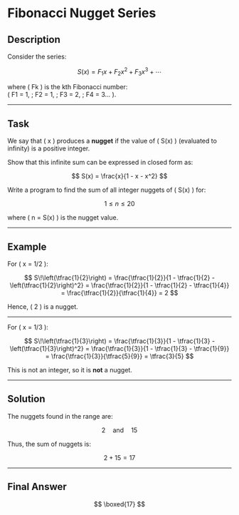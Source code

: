 # Fibonacci Nugget Series

## Description
Consider the series:

$$
S(x) = F_1x + F_2x^2 + F_3x^3 + \cdots
$$

where \( Fk \) is the kth Fibonacci number:  
\( F1 = 1, \; F2 = 1, \; F3 = 2, \; F4 = 3... \).

---

## Task
We say that \( x \) produces a **nugget** if the value of \( S(x) \) (evaluated to infinity) is a positive integer.  

Show that this infinite sum can be expressed in closed form as:

$$
S(x) = \frac{x}{1 - x - x^2}
$$

Write a program to find the sum of all integer nuggets of \( S(x) \) for:

$$
1 \leq n \leq 20
$$

where \( n = S(x) \) is the nugget value.

---

## Example

For \( x = 1/2 \):

$$
S\!\left(\tfrac{1}{2}\right) 
= \frac{\tfrac{1}{2}}{1 - \tfrac{1}{2} - \left(\tfrac{1}{2}\right)^2} 
= \frac{\tfrac{1}{2}}{1 - \tfrac{1}{2} - \tfrac{1}{4}} 
= \frac{\tfrac{1}{2}}{\tfrac{1}{4}} 
= 2
$$

Hence, \( 2 \) is a nugget.  

---

For \( x = 1/3 \):

$$
S\!\left(\tfrac{1}{3}\right) 
= \frac{\tfrac{1}{3}}{1 - \tfrac{1}{3} - \left(\tfrac{1}{3}\right)^2} 
= \frac{\tfrac{1}{3}}{1 - \tfrac{1}{3} - \tfrac{1}{9}} 
= \frac{\tfrac{1}{3}}{\tfrac{5}{9}} 
= \tfrac{3}{5}
$$

This is not an integer, so it is **not** a nugget.  

---

## Solution
The nuggets found in the range  are:

$$
2 \quad \text{and} \quad 15
$$

Thus, the sum of nuggets is:

$$
2 + 15 = 17
$$

---

## Final Answer
$$
\boxed{17}
$$
